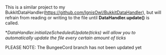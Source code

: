 This is a similar project to my BukkitDataHandler(https://github.com/IgnisOwl/BukkitDataHandler), but will refrain from reading or writing to the file until **DataHandler.update()** is called.

**DataHandler.initializeScheduledUpdate(*ticks*) will allow you to automatically update the file every certain amount of ticks* 


PLEASE NOTE: The BungeeCord branch has not been updated yet
